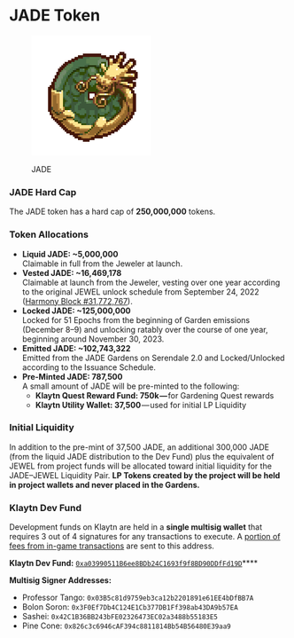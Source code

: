 # JADE Token

<figure><img src="../../.gitbook/assets/jade_coin_v1-1_scaled_3x_pngcrushed.png" alt=""><figcaption><p>JADE</p></figcaption></figure>

### JADE Hard Cap

The JADE token has a hard cap of **250,000,000** tokens.

### **Token Allocations**

* **Liquid JADE: \~5,000,000**\
  Claimable in full from the Jeweler at launch.
* **Vested JADE: \~16,469,178**\
  Claimable at launch from the Jeweler, vesting over one year according to the original JEWEL unlock schedule from September 24, 2022 ([Harmony Block #31,772,767](https://explorer.harmony.one/block/31772767)).
* **Locked JADE: \~125,000,000**\
  Locked for 51 Epochs from the beginning of Garden emissions (December 8–9) and unlocking ratably over the course of one year, beginning around November 30, 2023.
* **Emitted JADE: \~102,743,322**\
  Emitted from the JADE Gardens on Serendale 2.0 and Locked/Unlocked according to the Issuance Schedule.
* **Pre-Minted JADE: 787,500**\
  A small amount of JADE will be pre-minted to the following:
  * **Klaytn Quest Reward Fund: 750k —** for Gardening Quest rewards
  * **Klaytn Utility Wallet: 37,500** — used for initial LP Liquidity

### **Initial Liquidity**

In addition to the pre-mint of 37,500 JADE, an additional 300,000 JADE (from the liquid JADE distribution to the Dev Fund) plus the equivalent of JEWEL from project funds will be allocated toward initial liquidity for the JADE–JEWEL Liquidity Pair. **LP Tokens created by the project will be held in project wallets and never placed in the Gardens.**

### **Klaytn Dev Fund**

Development funds on Klaytn are held in a **single multisig wallet** that requires 3 out of 4 signatures for any transactions to execute. A [portion of fees from in-game transactions](./#transactions-and-fee-distribution) are sent to this address.

**Klaytn Dev Fund:** [`0xa03990511B6ee8BDb24C1693f9f8BD90DDfFd19D`](https://scope.klaytn.com/account/0xa03990511B6ee8BDb24C1693f9f8BD90DDfFd19D)****

**Multisig Signer Addresses:**

* Professor Tango: `0x03B5c81d9759eb3ca12b2201891e61EE4bDfBB7A`
* Bolon Soron: `0x3F0Ef7Db4C124E1Cb377DB1Ff398ab43DA9b57EA`&#x20;
* Sashei: `0x42C1B36BB243bFE02326473EC02a3488b55183E5`&#x20;
* Pine Cone: `0x826c3c6946cAF394c8811814Bb54B56480E39aa9`
